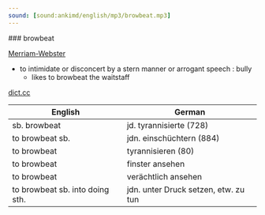 ```yaml
---
sound: [sound:ankimd/english/mp3/browbeat.mp3]
---
```


\### browbeat

[Merriam-Webster](https://www.merriam-webster.com/dictionary/browbeat)

- to intimidate or disconcert by a stern manner or arrogant speech : bully
    - likes to browbeat the waitstaff

[dict.cc](https://www.dict.cc/browbeat)

| English        | German       |
| -------------- | ------------ |
| sb. browbeat | jd. tyrannisierte (728) |
| to browbeat sb. | jdn. einschüchtern (884) |
| to browbeat | tyrannisieren (80) |
| to browbeat | finster ansehen |
| to browbeat | verächtlich ansehen |
| to browbeat sb. into doing sth. | jdn. unter Druck setzen, etw. zu tun |
